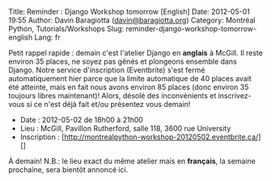 Title: Reminder : Django Workshop tomorrow [English]
Date: 2012-05-01 19:55
Author: Davin Baragiotta (davin@baragiotta.org)
Category: Montréal Python, Tutorials/Workshops
Slug: reminder-django-workshop-tomorrow-english
Lang: fr

Petit rappel rapide : demain c'est l'atelier Django en **anglais** à
McGill. Il reste environ 35 places, ne soyez pas gênés et plongeons
ensemble dans Django. Notre service d'inscription (Eventbrite) s'est
fermé automatiquement hier parce que la limite automatique de 40 places
avait été atteinte, mais en fait nous avons environ 85 places (donc
environ 35 toujours libres maintenant)! Alors, désolé des inconvénients
et inscrivez-vous si ce n'est déjà fait et/ou présentez vous demain!

-   Date : 2012-05-02 de 18h00 à 21h00
-   Lieu : McGill, Pavillon Rutherford, salle 118, 3600 rue University
-   Inscription :
    [http://montrealpython-workshop-20120502.eventbrite.ca/][]

À demain! N.B.: le lieu exact du même atelier mais en **français**, la
semaine prochaine, sera bientôt annoncé ici.

  [http://montrealpython-workshop-20120502.eventbrite.ca/]: http://montrealpython-workshop-20120502.eventbrite.ca/
